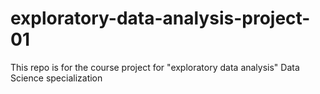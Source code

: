 # exploratory-data-analysis-project-01
This repo is for the course project for "exploratory data analysis"  Data Science specialization
